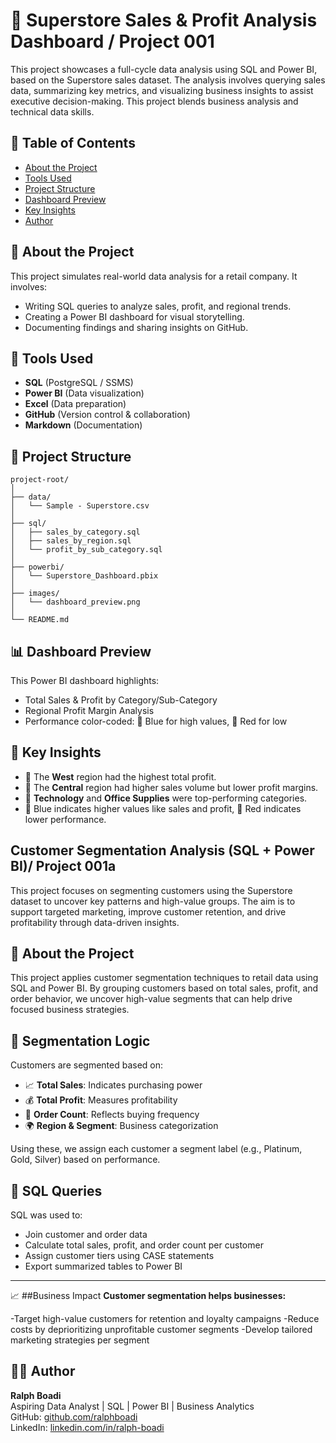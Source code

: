 
# 🛒 Superstore Sales & Profit Analysis Dashboard / Project 001

This project showcases a full-cycle data analysis using SQL and Power BI, based on the Superstore sales dataset. The analysis involves querying sales data, summarizing key metrics, and visualizing business insights to assist executive decision-making. This project blends business analysis and technical data skills. 

## 📂 Table of Contents
- [About the Project](#about-the-project)
- [Tools Used](#tools-used)
- [Project Structure](#project-structure)
- [Dashboard Preview](#dashboard-preview)
- [Key Insights](#key-insights)
- [Author](#author)

## 📌 About the Project

This project simulates real-world data analysis for a retail company. It involves:
- Writing SQL queries to analyze sales, profit, and regional trends.
- Creating a Power BI dashboard for visual storytelling.
- Documenting findings and sharing insights on GitHub.

## 🧰 Tools Used

- **SQL** (PostgreSQL / SSMS)
- **Power BI** (Data visualization)
- **Excel** (Data preparation)
- **GitHub** (Version control & collaboration)
- **Markdown** (Documentation)

## 📁 Project Structure

```
project-root/
│
├── data/
│   └── Sample - Superstore.csv
│
├── sql/
│   ├── sales_by_category.sql
│   ├── sales_by_region.sql
│   └── profit_by_sub_category.sql
│
├── powerbi/
│   └── Superstore_Dashboard.pbix
│
├── images/
│   └── dashboard_preview.png
│
└── README.md
```

## 📊 Dashboard Preview

This Power BI dashboard highlights:
- Total Sales & Profit by Category/Sub-Category
- Regional Profit Margin Analysis
- Performance color-coded: 🔵 Blue for high values, 🔴 Red for low

## 🧠 Key Insights

- 🔹 The **West** region had the highest total profit.
- 🔸 The **Central** region had higher sales volume but lower profit margins.
- 🔹 **Technology** and **Office Supplies** were top-performing categories.
- 🔵 Blue indicates higher values like sales and profit, 🔴 Red indicates lower performance.

## Customer Segmentation Analysis (SQL + Power BI)/ Project 001a
This project focuses on segmenting customers using the Superstore dataset to uncover key patterns and high-value groups. The aim is to support targeted marketing, improve customer retention, and drive profitability through data-driven insights.

## 📌 About the Project

This project applies customer segmentation techniques to retail data using SQL and Power BI. By grouping customers based on total sales, profit, and order behavior, we uncover high-value segments that can help drive focused business strategies.

## 🧠 Segmentation Logic

Customers are segmented based on:

- 📈 **Total Sales**: Indicates purchasing power  
- 💰 **Total Profit**: Measures profitability  
- 🔁 **Order Count**: Reflects buying frequency  
- 🌍 **Region & Segment**: Business categorization

Using these, we assign each customer a segment label (e.g., Platinum, Gold, Silver) based on performance.

## 🧾 SQL Queries

SQL was used to:
- Join customer and order data
- Calculate total sales, profit, and order count per customer
- Assign customer tiers using CASE statements
- Export summarized tables to Power BI
---
📈 ##Business Impact
**Customer segmentation helps businesses:**

-Target high-value customers for retention and loyalty campaigns
-Reduce costs by deprioritizing unprofitable customer segments
-Develop tailored marketing strategies per segment


## 👨‍💻 Author

**Ralph Boadi**  
Aspiring Data Analyst | SQL | Power BI | Business Analytics  
GitHub: [github.com/ralphboadi](https://github.com/ralphboadi)  
LinkedIn: [linkedin.com/in/ralph-boadi](https://linkedin.com/in/ralph-boadi)
